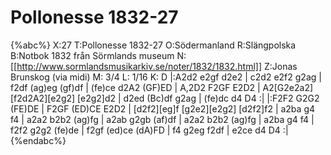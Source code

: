 # Pollonesse 1832-27

{%abc%}
X:27
T:Pollonesse 1832-27
O:Södermanland
R:Slängpolska
B:Notbok 1832 från Sörmlands museum
N:[[http://www.sormlandsmusikarkiv.se/noter/1832/1832.html]]
Z:Jonas Brunskog (via midi)
M: 3/4
L: 1/16
K: D
|:A2d2 e2gf d2e2 | c2d2 e2f2 g2ag | f2df (ag)eg (gf)df | (fe)ce d2A2 (GF)ED |
A,2D2 F2GF E2D2 | A2[G2e2a2] [f2d2A2][e2g2] [e2g2]d2 | d2ed (Bc)df g2ag | (fe)dc d4 D4 :|
|:F2F2 G2G2 (FE)DE | F2GF (ED)CE E2D2 | [d2f2][eg]f [g2e2][e2g2] [d2f2]f2 | a2ba g4 f4 |
a2a2 b2b2 (ag)fg | a2ab g2gb (af)df | a2a2 b2b2 (ag)fg | a2ba g4 f4 |
f2f2 g2g2 (fe)de | f2gf (ed)ce (dA)FD | f4 g2eg f2df | e2ce d4 D4 :|
{%endabc%}

